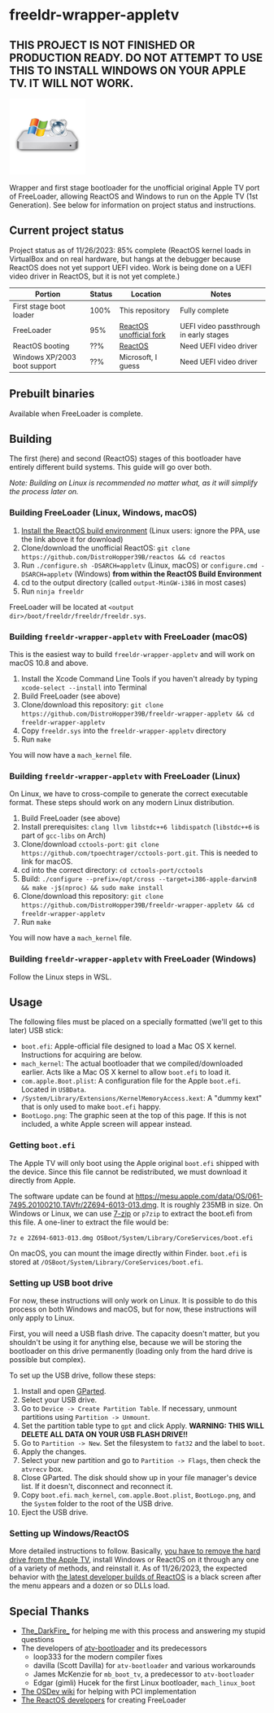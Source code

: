 # freeldr-wrapper-appletv
## **THIS PROJECT IS NOT FINISHED OR PRODUCTION READY. DO NOT ATTEMPT TO USE THIS TO INSTALL WINDOWS ON YOUR APPLE TV. IT WILL NOT WORK.**
<img src="USBData/BootLogo.png" width="150" height="150"  alt="Apple TV Windows logo"/>

Wrapper and first stage bootloader for the unofficial original Apple TV port of FreeLoader, allowing ReactOS and
Windows to run on the Apple TV (1st Generation). See below for information on project status and instructions.
## Current project status
Project status as of 11/26/2023: 85% complete (ReactOS kernel loads in VirtualBox and on real
hardware, but hangs at the debugger because ReactOS does not yet support UEFI video. Work is
being done on a UEFI video driver in ReactOS, but it is not yet complete.)

| Portion                      | Status | Location                                                              | Notes                                  |
|------------------------------|--------|-----------------------------------------------------------------------|----------------------------------------|
| First stage boot loader      | 100%   | This repository                                                       | Fully complete                         |
| FreeLoader                   | 95%    | [ReactOS unofficial fork](https://github.com/DistroHopper39B/reactos) | UEFI video passthrough in early stages |
| ReactOS booting              | ??%    | [ReactOS](https://reactos.org)                                        | Need UEFI video driver                 |
| Windows XP/2003 boot support | ??%    | Microsoft, I guess                                                    | Need UEFI video driver                 |

## Prebuilt binaries
Available when FreeLoader is complete.
## Building
The first (here) and second (ReactOS) stages of this bootloader have entirely different build systems. This
guide will go over both.

*Note: Building on Linux is recommended no matter what, as it will simplify the process later on.*

### Building FreeLoader (Linux, Windows, macOS)
1. [Install the ReactOS build environment](https://reactos.org/wiki/Build_Environment) (Linux users: ignore the PPA, use the link above it for download)
2. Clone/download the unofficial ReactOS: `git clone https://github.com/DistroHopper39B/reactos && cd reactos`
3. Run `./configure.sh -DSARCH=appletv` (Linux, macOS) or `configure.cmd -DSARCH=appletv` (Windows) **from within the ReactOS Build Environment**
4. cd to the output directory (called `output-MinGW-i386` in most cases)
5. Run `ninja freeldr`

FreeLoader will be located at `<output dir>/boot/freeldr/freeldr/freeldr.sys`.

### Building `freeldr-wrapper-appletv` with FreeLoader (macOS)
This is the easiest way to build `freeldr-wrapper-appletv` and will work on macOS 10.8 and above.
1. Install the Xcode Command Line Tools if you haven't already by typing `xcode-select --install` into Terminal
2. Build FreeLoader (see above)
3. Clone/download this repository: `git clone https://github.com/DistroHopper39B/freeldr-wrapper-appletv && cd freeldr-wrapper-appletv`
4. Copy `freeldr.sys` into the `freeldr-wrapper-appletv` directory
5. Run `make`

You will now have a `mach_kernel` file.

### Building `freeldr-wrapper-appletv` with FreeLoader (Linux)
On Linux, we have to cross-compile to generate the correct executable format. These steps should work on any modern Linux distribution.
1. Build FreeLoader (see above)
2. Install prerequisites: `clang llvm libstdc++6 libdispatch` (`libstdc++6` is part of `gcc-libs` on Arch)
3. Clone/download `cctools-port`: `git clone https://github.com/tpoechtrager/cctools-port.git`. This is needed to link for macOS.
4. cd into the correct directory: `cd cctools-port/cctools`
5. Build: `./configure --prefix=/opt/cross --target=i386-apple-darwin8 && make -j$(nproc) && sudo make install`
6. Clone/download this repository: `git clone https://github.com/DistroHopper39B/freeldr-wrapper-appletv && cd freeldr-wrapper-appletv`
7. Run `make`

You will now have a `mach_kernel` file.

### Building `freeldr-wrapper-appletv` with FreeLoader (Windows)
Follow the Linux steps in WSL.

## Usage
The following files must be placed on a specially formatted (we'll get to this later) USB stick:

- `boot.efi`: Apple-official file designed to load a Mac OS X kernel. Instructions for acquiring are below.
- `mach_kernel`: The actual bootloader that we compiled/downloaded earlier. Acts like a Mac OS X kernel to allow `boot.efi` to load it.
- `com.apple.Boot.plist`: A configuration file for the Apple `boot.efi`. Located in `USBData`.
- `/System/Library/Extensions/KernelMemoryAccess.kext`: A "dummy kext" that is only used to make `boot.efi` happy.
- `BootLogo.png`: The graphic seen at the top of this page. If this is not included, a white Apple screen will appear instead.

### Getting `boot.efi`
The Apple TV will only boot using the Apple original `boot.efi` shipped with the device. Since this file cannot
be redistributed, we must download it directly from Apple.

The software update can be found at https://mesu.apple.com/data/OS/061-7495.20100210.TAVfr/2Z694-6013-013.dmg.
It is roughly 235MB in size. On Windows or Linux, we can use [7-zip](https://7-zip.org/) or `p7zip` to extract
the boot.efi from this file. A one-liner to extract the file would be:
```shell
7z e 2Z694-6013-013.dmg OSBoot/System/Library/CoreServices/boot.efi
```
On macOS, you can mount the image directly within Finder. `boot.efi` is stored at `/OSBoot/System/Library/CoreServices/boot.efi`.

### Setting up USB boot drive
For now, these instructions will only work on Linux. It is possible to do this process on both Windows and macOS,
but for now, these instructions will only apply to Linux.

First, you will need a USB flash drive. The capacity doesn't matter, but you shouldn't be using it for anything else,
because we will be storing the bootloader on this drive permanently (loading only from the hard drive
is possible but complex).

To set up the USB drive, follow these steps:
1. Install and open [GParted](https://gparted.org).
2. Select your USB drive.
3. Go to `Device -> Create Partition Table`. If necessary, unmount partitions using `Partition -> Unmount`.
4. Set the partition table type to `gpt` and click Apply. **WARNING: THIS WILL DELETE ALL DATA ON YOUR USB FLASH DRIVE!!**
5. Go to `Partition -> New`. Set the filesystem to `fat32` and the label to `boot`.
6. Apply the changes.
7. Select your new partition and go to `Partition -> Flags`, then check the `atvrecv` box.
8. Close GParted. The disk should show up in your file manager's device list. If it doesn't, disconnect and reconnect it.
9. Copy `boot.efi`. `mach_kernel`, `com.apple.Boot.plist`, `BootLogo.png`, and the `System` folder to the root of the USB drive.
10. Eject the USB drive.

### Setting up Windows/ReactOS
More detailed instructions to follow. Basically,
[you have to remove the hard drive from the Apple TV](https://www.ifixit.com/Guide/Apple+TV+1st+Generation+Hard+Drive+Replacement/4799),
install Windows or ReactOS on it through any one of a variety of methods, and reinstall it. As of 11/26/2023, the expected
behavior with [the latest developer builds of ReactOS](https://reactos.org/getbuilds/) is a black screen after the
menu appears and a dozen or so DLLs load. 

## Special Thanks
- [The_DarkFire_](https://github.com/DarkFire01/) for helping me with this process and answering my stupid questions
- The developers of [atv-bootloader](https://github.com/loop333/atv-bootloader) and its predecessors
  - loop333 for the modern compiler fixes
  - davilla (Scott Davilla) for `atv-bootloader` and various workarounds
  - James McKenzie for `mb_boot_tv`, a predecessor to `atv-bootloader`
  - Edgar (gimli) Hucek for the first Linux bootloader, `mach_linux_boot`
- [The OSDev wiki](https://wiki.osdev.org) for helping with PCI implementation
- [The ReactOS developers](https://github.com/reactos/reactos/graphs/contributors) for creating FreeLoader
